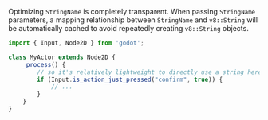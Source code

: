 
Optimizing `StringName` is completely transparent. When passing `StringName` parameters, a mapping relationship between `StringName` and `v8::String` will be automatically cached to avoid repeatedly creating `v8::String` objects.

```ts
import { Input, Node2D } from 'godot';

class MyActor extends Node2D {
    _process() {
        // so it's relatively lightweight to directly use a string here
        if (Input.is_action_just_pressed("confirm", true)) {
            // ...
        }
    }
}

```
